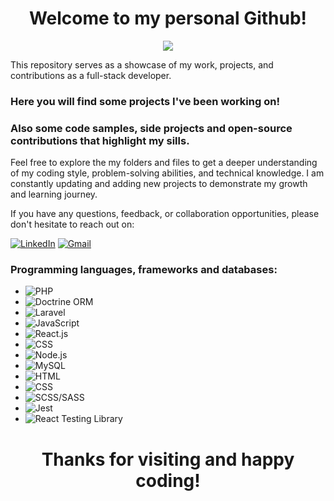 <h1 align="center"> Welcome to my personal Github! </h1>


<p align="center">
  <img src="https://media.tenor.com/MEr-JVXz_9QAAAAM/it-karak-itkaraktus.gif"/>
</p>

This repository serves as a showcase of my work, projects, and contributions as a full-stack developer.

### Here you will find some projects I've been working on!

### Also some code samples, side projects and open-source contributions that highlight my sills.

Feel free to explore the my folders and files to get a deeper understanding of my coding style, problem-solving abilities, and technical knowledge. I am constantly updating and adding new projects to demonstrate my growth and learning journey.

If you have any questions, feedback, or collaboration opportunities, please don't hesitate to reach out on:

[![LinkedIn](https://img.shields.io/badge/LinkedIn-Profile-blue?style=flat-square&logo=linkedin&logoColor=white)](https://www.linkedin.com/in/albuquerque012/)
[![Gmail](https://img.shields.io/badge/Gmail-Email-red?style=flat-square&logo=gmail&logoColor=white)](mailto:lucaslpra@gmail.com)

### Programming languages, frameworks and databases:

-  ![PHP](https://img.shields.io/badge/PHP-8.x-777BB4?style=flat-square&logo=php&logoColor=white)
- ![Doctrine ORM](https://img.shields.io/badge/Doctrine%20ORM-2.x-326690?style=flat-square&logo=doctrine&logoColor=white)
- ![Laravel](https://img.shields.io/badge/Laravel-8.x-FF2D20?style=flat-square&logo=laravel&logoColor=white)
- ![JavaScript](https://img.shields.io/badge/JavaScript-ES6-F7DF1E?style=flat-square&logo=javascript&logoColor=black)
- ![React.js](https://img.shields.io/badge/React.js-Latest-61DAFB?style=flat-square&logo=react&logoColor=black)
- ![CSS](https://img.shields.io/badge/CSS-3-1572B6?style=flat-square&logo=css3&logoColor=white)
- ![Node.js](https://img.shields.io/badge/Node.js-18.x-339933?style=flat-square&logo=node.js&logoColor=white)
- ![MySQL](https://img.shields.io/badge/MySQL-Latest-4479A1?style=flat-square&logo=mysql&logoColor=white)
- ![HTML](https://img.shields.io/badge/HTML-5-E34F26?style=flat-square&logo=html5&logoColor=white)
- ![CSS](https://img.shields.io/badge/CSS-3-1572B6?style=flat-square&logo=css3&logoColor=white)
- ![SCSS/SASS](https://img.shields.io/badge/SCSS/SASS-Latest-CC6699?style=flat-square&logo=sass&logoColor=white)
- ![Jest](https://img.shields.io/badge/Jest-Latest-C21325?style=flat-square&logo=jest&logoColor=white)
- ![React Testing Library](https://img.shields.io/badge/React%20Testing%20Library-Latest-E33332?style=flat-square&logo=testing-library&logoColor=white)


<center>

# Thanks for visiting and happy coding!

</center>
